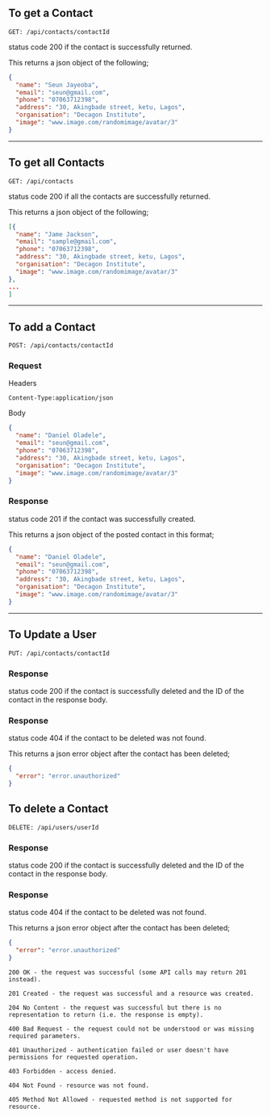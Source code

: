 ## To get a Contact

```
GET: /api/contacts/contactId
```

status code 200 if the contact is successfully returned.

This returns a json object of the following;

```json
{
  "name": "Seun Jayeoba",
  "email": "seun@gmail.com",
  "phone": "07063712398",
  "address": "30, Akingbade street, ketu, Lagos",
  "organisation": "Decagon Institute",
  "image": "www.image.com/randomimage/avatar/3"
}
```

---

## To get all Contacts

```
GET: /api/contacts
```

status code 200 if all the contacts are successfully returned.

This returns a json object of the following;

```json
[{
  "name": "Jame Jackson",
  "email": "sample@gmail.com",
  "phone": "07063712398",
  "address": "30, Akingbade street, ketu, Lagos",
  "organisation": "Decagon Institute",
  "image": "www.image.com/randomimage/avatar/3"
},
...
]
```

---

## To add a Contact

```
POST: /api/contacts/contactId
```

### Request

Headers

```
Content-Type:application/json
```

Body

```json
{
  "name": "Daniel Oladele",
  "email": "seun@gmail.com",
  "phone": "07063712398",
  "address": "30, Akingbade street, ketu, Lagos",
  "organisation": "Decagon Institute",
  "image": "www.image.com/randomimage/avatar/3"
}
```

### Response

status code 201 if the contact was successfully created.

This returns a json object of the posted contact in this format;

```json
{
  "name": "Daniel Oladele",
  "email": "seun@gmail.com",
  "phone": "07063712398",
  "address": "30, Akingbade street, ketu, Lagos",
  "organisation": "Decagon Institute",
  "image": "www.image.com/randomimage/avatar/3"
}
```

---

## To Update a User

```
PUT: /api/contacts/contactId
```

### Response

status code 200 if the contact is successfully deleted and the ID of the contact in the response body.

### Response

status code 404 if the contact to be deleted was not found.

This returns a json error object after the contact has been deleted;

```json
{
  "error": "error.unauthorized"
}
```

## To delete a Contact

```
DELETE: /api/users/userId
```

### Response

status code 200 if the contact is successfully deleted and the ID of the contact in the response body.

### Response

status code 404 if the contact to be deleted was not found.

This returns a json error object after the contact has been deleted;

```json
{
  "error": "error.unauthorized"
}
```

```
200 OK - the request was successful (some API calls may return 201 instead).

201 Created - the request was successful and a resource was created.

204 No Content - the request was successful but there is no representation to return (i.e. the response is empty).

400 Bad Request - the request could not be understood or was missing required parameters.

401 Unauthorized - authentication failed or user doesn't have permissions for requested operation.

403 Forbidden - access denied.

404 Not Found - resource was not found.

405 Method Not Allowed - requested method is not supported for resource.
```
